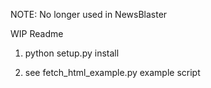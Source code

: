 NOTE: No longer used in NewsBlaster

WIP Readme

1. python setup.py install

2. see  fetch_html_example.py example script
